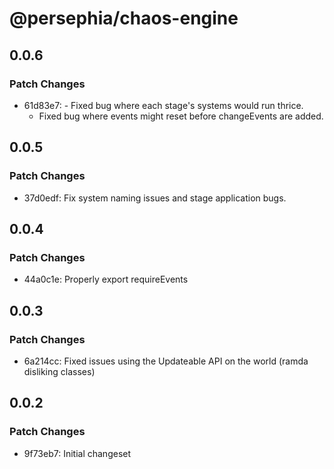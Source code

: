 # @persephia/chaos-engine

## 0.0.6

### Patch Changes

- 61d83e7: - Fixed bug where each stage's systems would run thrice.
  - Fixed bug where events might reset before changeEvents are added.

## 0.0.5

### Patch Changes

- 37d0edf: Fix system naming issues and stage application bugs.

## 0.0.4

### Patch Changes

- 44a0c1e: Properly export requireEvents

## 0.0.3

### Patch Changes

- 6a214cc: Fixed issues using the Updateable API on the world (ramda disliking classes)

## 0.0.2

### Patch Changes

- 9f73eb7: Initial changeset
